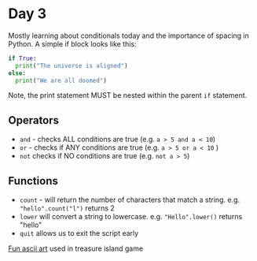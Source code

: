 # Day 3

Mostly learning about conditionals today and the importance of spacing in Python. A simple if block looks like this: 

```py
if True:
  print("The universe is aligned")
else:
  print("We are all doomed")
```

Note, the print statement MUST be nested within the parent `if` statement.

## Operators
- `and` - checks ALL conditions are true (e.g. `a > 5 and a < 10`) 
- `or` - checks if ANY conditions are true (e.g. `a > 5 or a < 10` )
- `not` checks if NO conditions are true (e.g. `not a > 5`)

## Functions
- `count` - will return the number of characters that match a string. e.g. `"hello".count("l")` returns 2
- `lower` will convert a string to lowercase. e.g. `"Hello".lower()` returns "hello"
- `quit` allows us to exit the script early

[Fun ascii art](https://ascii.co.uk/art) used in treasure island game
